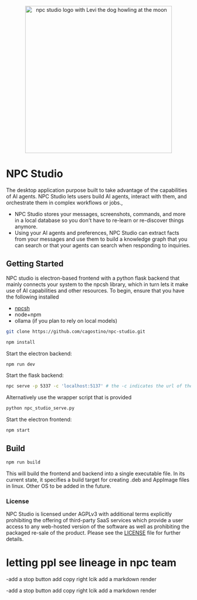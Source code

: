 <p align="center">
  <img src="https://raw.githubusercontent.com/cagostino/npc-studio/main/levi.PNG" alt="npc studio logo with Levi the dog howling at the moon" width="400" height="400">
</p>


# NPC Studio

The desktop application purpose built to take advantage of the capabilities of AI agents. NPC Studio lets users build AI agents, interact with them, and orchestrate them in complex workflows or jobs.,
- NPC Studio stores your messages, screenshots, commands, and more in a local database so you don't have to re-learn or re-discover things anymore.
- Using your AI agents and preferences, NPC Studio can extract facts from your messages and use them to build a knowledge graph that you can search or that your agents can search when responding to inquiries.



## Getting Started

NPC studio is electron-based frontend with a python flask backend that mainly connects your system
to the npcsh library, which in turn lets it make use of AI capabilities and other resources. To begin, ensure that you have the following installed
- [npcsh](https://github.com/cagostino/npcsh)
- node+npm
- ollama (if you plan to rely on local models)


```bash
git clone https://github.com/cagostino/npc-studio.git
```

```bash
npm install
```
Start the electron backend:
```bash
npm run dev
```
Start the flask backend:
```bash
npc serve -p 5337 -c 'localhost:5137' # the -c indicates the url of the frontend so that the server can use CORS
```
Alternatively use the wrapper script that is provided
```bash
python npc_studio_serve.py
```
Start the electron frontend:
```bash
npm start
```


## Build
```bash
npm run build
```
This will build the frontend and backend into a single executable file. In its current state, it specifies a build target for
creating .deb and AppImage files in linux. Other OS to be added in the future.


### License
NPC Studio is licensed under AGPLv3 with additional terms explicitly prohibiting the offering of third-party SaaS services which provide a user access to any web-hosted version of the software as well as prohibiting the packaged re-sale of the product. Please see the [LICENSE](LICENSE) file for further details.



# letting ppl see lineage in npc team

-add a stop button
add copy right lcik
add a markdown render




-add a stop button
add copy right lcik
add a markdown render